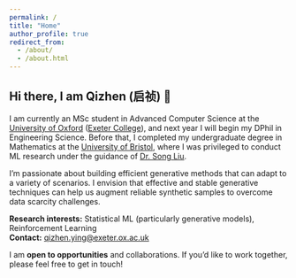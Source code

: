 ```yaml
---
permalink: /
title: "Home"
author_profile: true
redirect_from: 
  - /about/
  - /about.html
---
```


## Hi there, I am **Qizhen (启祯)** 👋

I am currently an MSc student in Advanced Computer Science at the [University of Oxford](https://www.ox.ac.uk) ([Exeter College](https://www.exeter.ox.ac.uk)), and next year I will begin my DPhil in Engineering Science. Before that, I completed my undergraduate degree in Mathematics at the [University of Bristol](https://www.bristol.ac.uk/), where I was privileged to conduct ML research under the guidance of [Dr. Song Liu](https://allmodelsarewrong.net/).

I’m passionate about building efficient generative methods that can adapt to a variety of scenarios. I envision that effective and stable generative techniques can help us augment reliable synthetic samples to overcome data scarcity challenges.

**Research interests:** Statistical ML (particularly generative models), Reinforcement Learning  
**Contact:** [qizhen.ying@exeter.ox.ac.uk](mailto:qizhen.ying@exeter.ox.ac.uk)  

I am **open to opportunities** and collaborations. If you’d like to work together, please feel free to get in touch!
